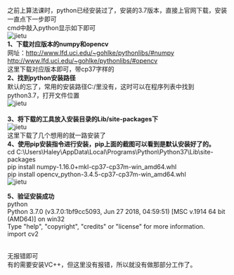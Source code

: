 ﻿之前上算法课时，python已经安装过了，安装的3.7版本，直接上官网下载，安装一直点下一步即可
<br>
cmd中敲入python显示如下即可
<br>![jietu](https://github.com/C3PON/learnopencvwithpython/blob/master/pic%20for%20md/pic1.png?raw=true)
<br>
**1、下载对应版本的numpy和opencv**
<br>
网址：http://www.lfd.uci.edu/~gohlke/pythonlibs/#numpy
<br>
http://www.lfd.uci.edu/~gohlke/pythonlibs/#opencv
<br>
这里下载对应版本即可，带cp37字样的
<br>
**2、找到python安装路径**
<br>
默认的忘了，常用的安装路径C:/里没有，这时可以在程序列表中找到python3.7，打开文件位置
<br>![jietu](https://github.com/C3PON/learnopencvwithpython/blob/master/pic%20for%20md/pic2.png?raw=true)
<br>
<br>
**3、将下载的工具放入安装目录的Lib/site-packages下**
<br>![jietu](https://github.com/C3PON/learnopencvwithpython/blob/master/pic%20for%20md/pic3.png?raw=true)
<br>
这里下载了几个想用的就一路安装了
<br>
**4、使用pip安装指令进行安装，pip上面的截图可以看到是默认安装好了的。**
<br>
cd C:\Users\Haley\AppData\Local\Programs\Python\Python37\Lib\site-packages
<br>
pip install numpy-1.16.0+mkl-cp37-cp37m-win_amd64.whl
<br>
pip install opencv_python-3.4.5-cp37-cp37m-win_amd64.whl
<br>![jietu](https://github.com/C3PON/learnopencvwithpython/blob/master/pic%20for%20md/pic4.png?raw=true)
<br>

**5、验证安装成功**
<br>
python
<br>
Python 3.7.0 (v3.7.0:1bf9cc5093, Jun 27 2018, 04:59:51) [MSC v.1914 64 bit (AMD64)] on win32
<br>
Type "help", "copyright", "credits" or "license" for more information.
<br>
import cv2
<br>
>>>
<br>
无报错即可
<br>
有的需要安装VC++，但这里没有报错，所以就没有做那部分工作了。
<br>
